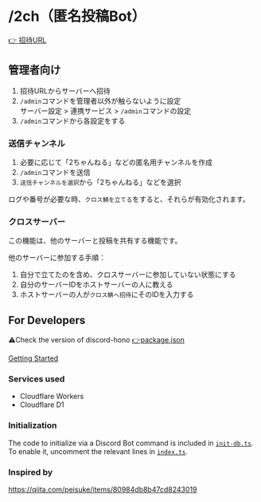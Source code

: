 # /2ch（匿名投稿Bot）

[👉 招待URL](https://discord.com/oauth2/authorize?client_id=1370657822853042186&permissions=0&integration_type=0&scope=bot)

## 管理者向け

1. 招待URLからサーバーへ招待
2. `/admin`コマンドを管理者以外が触らないように設定  
  サーバー設定 > 連携サービス > `/admin`コマンドの設定
3. `/admin`コマンドから各設定をする

### 送信チャンネル

1. 必要に応じて「2ちゃんねる」などの匿名用チャンネルを作成
2. `/admin`コマンドを送信
3. `送信チャンネルを選択`から「2ちゃんねる」などを選択

ログや番号が必要な時、`クロス鯖を立てる`をすると、それらが有効化されます。

### クロスサーバー

この機能は、他のサーバーと投稿を共有する機能です。

他のサーバーに参加する手順：

1. 自分で立てたのを含め、クロスサーバーに参加していない状態にする
2. 自分のサーバーIDをホストサーバーの人に教える
3. ホストサーバーの人が`クロス鯖へ招待`にそのIDを入力する

## For Developers

⚠️Check the version of discord-hono [👉package.json](https://github.com/luisfun/discord-hono-examples/blob/main/workerd-2ch/package.json)

[Getting Started](https://discord-hono.luis.fun/guides/start/)

### Services used

- Cloudflare Workers
- Cloudflare D1

### Initialization

The code to initialize via a Discord Bot command is included in [`init-db.ts`](https://github.com/luisfun/discord-hono-examples/blob/main/workerd-2ch/src/handlers/init-db.ts).  
To enable it, uncomment the relevant lines in [`index.ts`](https://github.com/luisfun/discord-hono-examples/blob/main/workerd-2ch/src/handlers/index.ts).

### Inspired by

https://qiita.com/peisuke/items/80984db8b47cd8243019
